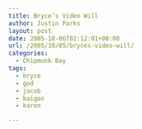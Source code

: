 ```yaml
---
title: Bryce’s Video Will
author: Justin Parks
layout: post
date: 2005-10-06T02:12:01+00:00
url: /2005/10/05/bryces-video-will/
categories:
  - Chipmunk Bay
tags:
  - bryce
  - god
  - jacob
  - kaigon
  - karen

---
```

